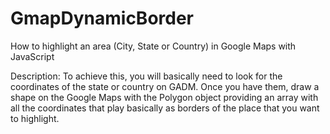 # GmapDynamicBorder
How to highlight an area (City, State or Country) in Google Maps with JavaScript


Description:
To achieve this, you will basically need to look for the coordinates of the state or country on GADM. Once you have them, draw a shape on the Google Maps with the Polygon object providing an array with all the coordinates that play basically as borders of the place that you want to highlight.
